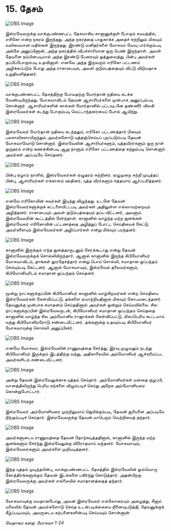# 15. தேசம்

![OBS Image](https://cdn.door43.org/obs/jpg/360px/obs-en-15-01.jpg)

இஸ்ரவேலருக்கு வாக்குபண்ணபட்ட தேசமாகிய கானானுக்குள் போகும் சமயத்தில், எரிகோ என்ற நகரம் இருந்தது. அந்த நகரத்தை பாதுகாக்க  அதைச் சுற்றிலும் மிகவும் வலிமையான மதில்கள் இருந்தது. இரண்டு மனிதர்களை யோசுவா வேவு பார்க்கும்படி அங்கே அனுப்பினான், அந்த நகரத்தில் விபச்சாரியான ஒரு பெண் இருந்தாள். அவள் தேவனை நம்பினபடியால் அந்த இரண்டு பேரையும் ஒத்துவைத்து, பின்பு அவர்கள் தப்பிப்போகும்படி உதவினாள். எனவே அந்த இருவரும் எரிகோ பட்டணம் அழிக்கப்படும் போது அந்த ராகாபையும், அவள் குடும்பத்தையும் விட்டு விடுவதாக உறுதியளித்தனர்.

![OBS Image](https://cdn.door43.org/obs/jpg/360px/obs-en-15-02.jpg)

வாக்குபண்ணபட்ட தேசத்திற்கு போவதற்கு யோர்தான் நதியை கடக்க வேண்டியிருந்தது. யோசுவாவிடம் தேவன் ஆசாரியர்களை முன்பாக அனுப்பும்படி சொன்னார். ஆசாரியர்களின் கால்கள் யோர்தானில் பட்டவுடனே தண்ணீர் விலகி இஸ்ரவேலர்கள் கடந்து போகும்படி வெட்டாந்தரையைப் போல் ஆயிற்று.

![OBS Image](https://cdn.door43.org/obs/jpg/360px/obs-en-15-03.jpg)

இஸ்ரவேலர் யோர்தான் நதியை கடந்ததும், எரிகோ பட்டணத்தார் மிகவும் பலசாலிகளாயிருந்தும் அவர்களோடு யுத்தஞ்செய்யப் புறப்படும்படி தேவன் யோசுவாவோடு சொன்னார். இஸ்ரவேலின் ஆசாரியர்களும், யுத்தவீரர்களும் ஒரு நாள் ஒருதரம் என்ற கணக்கின்படி ஆறு நாளும் எரிகோ பட்டணத்தை சுற்றும்படி சொன்னார். அவர்கள் அப்படியே செய்தனர். 

![OBS Image](https://cdn.door43.org/obs/jpg/360px/obs-en-15-04.jpg)

பின்பு ஏழாம் நாளில், இஸ்ரவேலர்கள் ஏழுதரம் சுற்றினர். ஏழுமுறை சுற்றி முடித்தப் பின்பு, ஆசாரியர்கள் எக்காளம் ஊதினர், யுத்த வீரர்களும் சத்தமாய் ஆர்ப்பரித்தனர்.

![OBS Image](https://cdn.door43.org/obs/jpg/360px/obs-en-15-05.jpg)

எனவே எரிகோவின் சுவர்கள் இடிந்து விழுந்தது. உடனே தேவன் இஸ்ரவேலர்களுக்குக் கட்டளையிட்டபடி அவர்கள் அதிலுள்ள எல்லாவற்றையும் அழித்தனர். ராகாபையும் அவள் குடும்பத்தையும் தப்ப விட்டனர், அவளும் இஸ்ரவேலரின் கூட்டத்தில் சேர்ந்தாள். கானானில் வாழ்ந்த மற்ற ஜனங்கள் இஸ்ரவேலர் எரிகோவின் பட்டணத்தை அழித்துப் போட்ட செய்தியைக் கேட்டு, அவர்களையும் இஸ்ரவேலர்கள் அழிப்பார்கள் என்று மிகவும் பயந்தனர்.

![OBS Image](https://cdn.door43.org/obs/jpg/360px/obs-en-15-06.jpg)

கானானில் இருக்கும் எந்த ஜனத்தாருடனும் சேரக்கூடாது என்று தேவன் இஸ்ரவேலருக்குக் சொல்லியிருந்தார். ஆனால் கானானில் இருந்த கிபியோனியர் யோசுவாவிடம், தாங்கள் தூரதேசத்தார் என்று பொய் சொல்லி, சமாதான ஒப்பந்தம் செய்யும்படி கேட்டனர். ஆனால் யோசுவாவும், இஸ்ரவேல் தலைவர்களும், கிபியோனியரிடம் சமாதான ஒப்பந்தம் செய்தனர்.

![OBS Image](https://cdn.door43.org/obs/jpg/360px/obs-en-15-07.jpg)

மூன்று நாட்களுக்குப்பின் கிபியோனியர் கானானில் வாழ்கிறவர்கள் என்ற செய்தியை இஸ்ரவேலர்கள் கேள்விப்பட்டு, தங்களை ஏமாற்றியதினால் மிகவும் கோபமடைந்தனர். தேவனுக்கு முன்பாக சமாதனம் செய்ததினால் அவர்கள் ஒன்றும் செய்யவில்லை. சில நாட்களுக்குப்பின் இஸ்ரவேலருடன், கிபியோனியர் சமாதான ஒப்பந்தம் செய்ததை கானானில் வாழ்ந்த சில அம்மோனிய ராஜாக்கள் கேள்விப்பட்டு, மிகப்பெரிய கூட்டமாய் வந்து கிபியோனியரோடு சண்டையிட்டனர். தங்களுக்கு உதவும்படி கிபியோனியர் யோசுவாவுக்கு சொல்லி அனுப்பினர்.

![OBS Image](https://cdn.door43.org/obs/jpg/360px/obs-en-15-08.jpg)

எனவே யோசுவா, இஸ்ரவேலின் ராணுவத்தை சேர்த்து, இரவு முழுவதும் நடந்து கிபியோனியர் இருக்கும் இடத்திற்கு வந்து, அதிகாலையில் அம்மோனியர் ஆச்சரியப்பட அவர்களிடம் சண்டையிட்டனர்.

![OBS Image](https://cdn.door43.org/obs/jpg/360px/obs-en-15-09.jpg)

அன்று தேவன் இஸ்ரவேலுக்காக யுத்தம் செய்தார். அம்மோனியர்கள் மனதை குழப்பி, வானத்திலிருந்து பெரிய கற்களை விழும்படிச் செய்து அநேக அம்மோனியரை கொன்றுபோட்டார்.

![OBS Image](https://cdn.door43.org/obs/jpg/360px/obs-en-15-10.jpg)

இஸ்ரவேலர் அம்மோனியரை முற்றிலுமாய் ஜெயிக்கும்படி, தேவன் சூரியனை அப்படியே நிற்கும்படிச் செய்தார். இஸ்ரவேலருக்கு தேவன் மாபெரும் வெற்றியைத் தந்தார்.

![OBS Image](https://cdn.door43.org/obs/jpg/360px/obs-en-15-11.jpg)

அவர்களுடைய ராணுவத்தை தேவன் தோற்கடித்ததினால், கானானில் இருந்த மற்ற ஜனங்களும் சேர்ந்து இஸ்ரவேலுக்கு விரோதமாய் வந்தனர். யோசுவாவும், இஸ்ரவேலர்களும் அவர்களை முறியடித்தனர்.

![OBS Image](https://cdn.door43.org/obs/jpg/360px/obs-en-15-12.jpg)

இந்த யுத்தம் முடிந்தபின்பு, வாக்குபண்ணபட்ட தேசத்தில்  இஸ்ரவேலின் ஒவ்வொரு கோத்திரங்களுக்கும் தேவன் இடங்களை பகிர்ந்து கொடுத்தார். அதன்பிறகு இஸ்ரவேலருக்கு அவர்கள் எல்லையில் சமாதானத்தைத் தந்தார்.  

![OBS Image](https://cdn.door43.org/obs/jpg/360px/obs-en-15-13.jpg)

யோசுவாவுக்கு வயதானபோது, அவன் இஸ்ரவேலர் எல்லோரையும் அழைத்து, சீனாய் மலையில் தேவன் அவர்களோடு செய்த உடன்படிக்கையை நினைவுபடுத்தி, தேவனுக்குக் கீழ்ப்படியவும், அவருடைய கற்பனைகளின்படி செய்யவும் சொன்னான்.

_வேதாகம கதை: யோசுவா 1-24_

